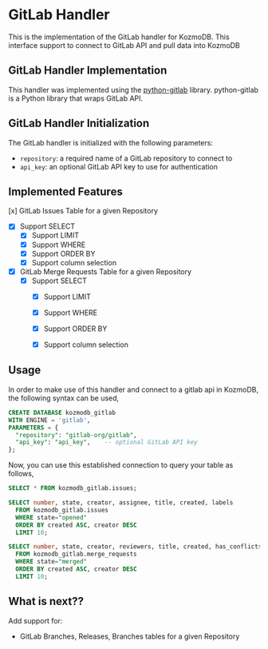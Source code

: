 # GitLab Handler

This is the implementation of the GitLab handler for KozmoDB. This interface support to connect to GitLab API and pull data into KozmoDB

## GitLab Handler Implementation

This handler was implemented using the [python-gitlab](https://github.com/python-gitlab/python-gitlab) library.
python-gitlab is a Python library that wraps GitLab API.

## GitLab Handler Initialization

The GitLab handler is initialized with the following parameters:

- `repository`: a required name of a GitLab repository to connect to
- `api_key`: an optional GitLab API key to use for authentication

## Implemented Features

 [x] GitLab Issues Table for a given Repository
  - [x] Support SELECT
    - [x] Support LIMIT
    - [x] Support WHERE
    - [x] Support ORDER BY
    - [x] Support column selection
- [x] GitLab Merge Requests Table for a given Repository
  - [x] Support SELECT
    - [x] Support LIMIT
    - [x] Support WHERE
    - [x] Support ORDER BY
    - [x] Support column selection


## Usage
In order to make use of this handler and connect to a gitlab api in KozmoDB, the following syntax can be used,

~~~~sql
CREATE DATABASE kozmodb_gitlab
WITH ENGINE = 'gitlab',
PARAMETERS = {
  "repository": "gitlab-org/gitlab",
  "api_key": "api_key",    -- optional GitLab API key
};
~~~~

Now, you can use this established connection to query your table as follows,
~~~~sql
SELECT * FROM kozmodb_gitlab.issues;
~~~~

~~~~sql
SELECT number, state, creator, assignee, title, created, labels 
  FROM kozmodb_gitlab.issues
  WHERE state="opened"
  ORDER BY created ASC, creator DESC
  LIMIT 10;
~~~~

~~~~sql
SELECT number, state, creator, reviewers, title, created, has_conflicts
  FROM kozmodb_gitlab.merge_requests
  WHERE state="merged"
  ORDER BY created ASC, creator DESC
  LIMIT 10;
~~~~

## What is next??

Add support for:

- GitLab Branches, Releases, Branches tables for a given Repository 
